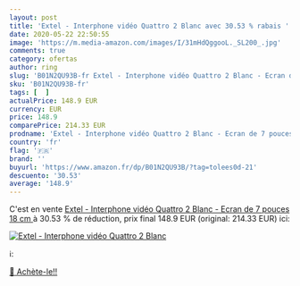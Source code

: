 ```yaml
---
layout: post
title: 'Extel - Interphone vidéo Quattro 2 Blanc avec 30.53 % rabais '
date: 2020-05-22 22:50:55
image: 'https://m.media-amazon.com/images/I/31mHdQggooL._SL200_.jpg'
comments: true
category: ofertas
author: ring
slug: 'B01N2QU93B-fr Extel - Interphone vidéo Quattro 2 Blanc - Ecran de 7...'
sku: 'B01N2QU93B-fr'
tags: [  ]
actualPrice: 148.9 EUR
currency: EUR
price: 148.9
comparePrice: 214.33 EUR
prodname: 'Extel - Interphone vidéo Quattro 2 Blanc - Ecran de 7 pouces  18 cm '
country: 'fr'
flag: '🇫🇷'
brand: ''
buyurl: 'https://www.amazon.fr/dp/B01N2QU93B/?tag=tolees0d-21'
descuento: '30.53'
average: '148.9'
---
```


C'est en vente [Extel - Interphone vidéo Quattro 2 Blanc - Ecran de 7 pouces  18 cm ](https://www.amazon.fr/dp/B01N2QU93B/?tag=tolees0d-21)  à  30.53 % de réduction, prix final  148.9 EUR (original: 214.33 EUR) ici:

[![Extel - Interphone vidéo Quattro 2 Blanc](https://m.media-amazon.com/images/I/31mHdQggooL._SL200_.jpg)](https://www.amazon.fr/dp/B01N2QU93B/?tag=tolees0d-21)

ℹ️:


[🛒 Achète-le!!](https://www.amazon.fr/dp/B01N2QU93B/?tag=tolees0d-21)
